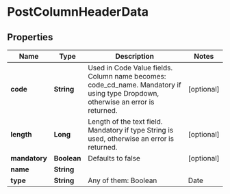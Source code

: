 

# PostColumnHeaderData


## Properties

| Name | Type | Description | Notes |
|------------ | ------------- | ------------- | -------------|
|**code** | **String** | Used in Code Value fields. Column name becomes: code_cd_name. Mandatory if using type Dropdown, otherwise an error is returned. |  [optional] |
|**length** | **Long** | Length of the text field. Mandatory if type String is used, otherwise an error is returned. |  [optional] |
|**mandatory** | **Boolean** | Defaults to false |  [optional] |
|**name** | **String** |  |  |
|**type** | **String** | Any of them: Boolean | Date | DateTime | Decimal | Dropdown | Number | String | Text |  |



